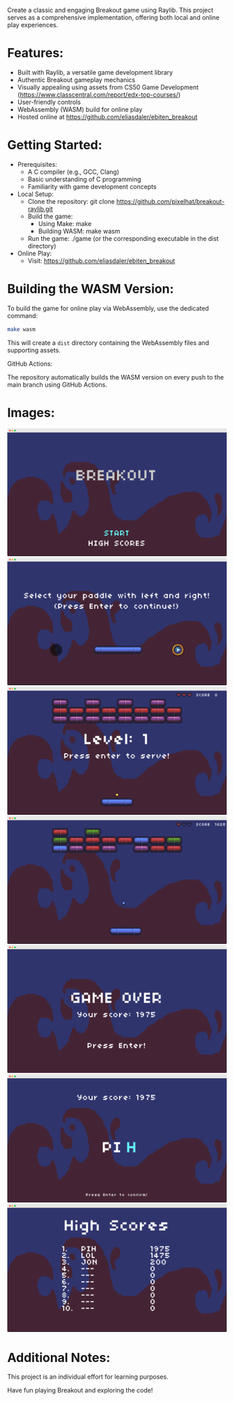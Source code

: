 Create a classic and engaging Breakout game using Raylib. This project serves as a comprehensive implementation, offering both local and online play experiences.

# Features:

- Built with Raylib, a versatile game development library
- Authentic Breakout gameplay mechanics
- Visually appealing using assets from CS50 Game Development (https://www.classcentral.com/report/edx-top-courses/)
- User-friendly controls
- WebAssembly (WASM) build for online play
- Hosted online at https://github.com/eliasdaler/ebiten_breakout

# Getting Started:

- Prerequisites:
    - A C compiler (e.g., GCC, Clang)
    - Basic understanding of C programming
    - Familiarity with game development concepts
- Local Setup:
    - Clone the repository: git clone https://github.com/pixelhat/breakout-raylib.git
    - Build the game:
         - Using Make: make
         - Building WASM: make wasm
    - Run the game: ./game (or the corresponding executable in the dist directory)
- Online Play:
    - Visit: https://github.com/eliasdaler/ebiten_breakout

# Building the WASM Version:

To build the game for online play via WebAssembly, use the dedicated command:

```sh
make wasm
```

This will create a `dist` directory containing the WebAssembly files and supporting assets.

GitHub Actions:

The repository automatically builds the WASM version on every push to the main branch using GitHub Actions.

# Images:

![menu screen](docs/menu.png)
![select your paddle](docs/select-paddle.png)
![serving](docs/serve.png)
![playing](docs/playing.png)
![game over](docs/game-over.png)
![new highlight](docs/new-highlight.png)
![highlights](docs/highlights.png)

# Additional Notes:

This project is an individual effort for learning purposes.

Have fun playing Breakout and exploring the code!
